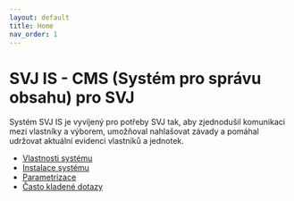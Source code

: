 ```yaml
---
layout: default
title: Home
nav_order: 1
---
```


# SVJ IS - CMS (Systém pro správu obsahu) pro SVJ

Systém SVJ IS je vyvíjený pro potřeby SVJ tak, aby zjednodušil komunikaci mezi vlastníky a výborem, umožňoval nahlašovat závady a pomáhal udržovat aktuální evidenci vlastníků a jednotek.

* [Vlastnosti systému](Vlastnosti.md)
* [Instalace systému](Instalace.md)
* [Parametrizace](Parametrizace.md)
* [Často kladené dotazy](FAQ.md)
